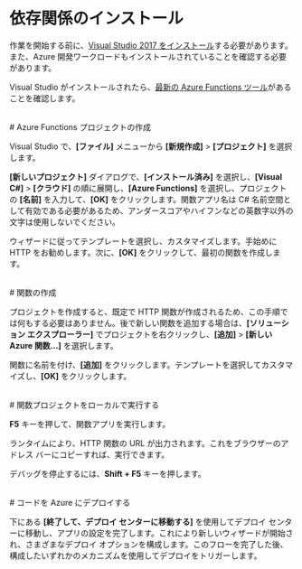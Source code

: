# 依存関係のインストール

作業を開始する前に、[Visual Studio 2017 をインストール](https://go.microsoft.com/fwlink/?linkid=2016389)する必要があります。また、Azure 開発ワークロードもインストールされていることを確認する必要があります。

Visual Studio がインストールされたら、[最新の Azure Functions ツール](https://go.microsoft.com/fwlink/?linkid=2016394)があることを確認します。

<br/>
# Azure Functions プロジェクトの作成

Visual Studio で、**\[ファイル]** メニューから **\[新規作成]** > **\[プロジェクト]** を選択します。

**\[新しいプロジェクト]** ダイアログで、**\[インストール済み]** を選択し、**\[Visual C#]** > **\[クラウド]** の順に展開し、**\[Azure Functions]** を選択し、プロジェクトの **\[名前]** を入力して、**\[OK]** をクリックします。関数アプリ名は C# 名前空間として有効である必要があるため、アンダースコアやハイフンなどの英数字以外の文字は使用しないでください。

ウィザードに従ってテンプレートを選択し、カスタマイズします。手始めに HTTP をお勧めします。次に、**\[OK]** をクリックして、最初の関数を作成します。

<br/>
# 関数の作成

プロジェクトを作成すると、既定で HTTP 関数が作成されるため、この手順では何もする必要はありません。後で新しい関数を追加する場合は、**\[ソリューション エクスプローラー]** でプロジェクトを右クリックし、**\[追加]** > **\[新しい Azure 関数…]** を選択します。

関数に名前を付け、**\[追加]** をクリックします。テンプレートを選択してカスタマイズし、**\[OK]** をクリックします。

<br/>
# 関数プロジェクトをローカルで実行する

**F5** キーを押して、関数アプリを実行します。

ランタイムにより、HTTP 関数の URL が出力されます。これをブラウザーのアドレス バーにコピーすれば、実行できます。

デバッグを停止するには、**Shift + F5** キーを押します。

<br/>
# コードを Azure にデプロイする

下にある **\[終了して、デプロイ センターに移動する]** を使用してデプロイ センターに移動し、アプリの設定を完了します。これにより新しいウィザードが開始され、さまざまなデプロイ オプションを構成します。このフローを完了した後、構成したいずれかのメカニズムを使用してデプロイをトリガーします。
